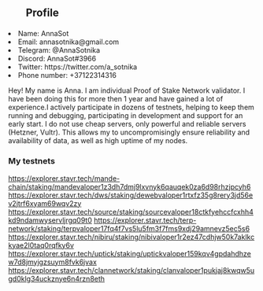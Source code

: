 <h2><ol>Profile</ol></h2>

   <li> Name: AnnaSot </li>
   <li> Email: annasotnika@gmail.com</li>
   <li> Telegram: @AnnaSotnika</li>
   <li> Discord: AnnaSot#3966</li>
   <li> Twitter: https://twitter.com/a_sotnika</li>
   <li> Phone number: +37122314316</li>
    
    
<p>Hey! My name is Anna. I am individual Proof of Stake Network validator. I have been doing this for more then 1 year and have gained a lot of experience.I actively participate in dozens of testnets, helping to keep them running and debugging, participating in development and support for an early start. I do not use cheap servers, only powerful and reliable servers (Hetzner, Vultr). This allows my to uncompromisingly ensure reliability and availability of data, as well as high uptime of my nodes.</p>


<h3>My testnets</h3>

<a>https://explorer.stavr.tech/mande-chain/staking/mandevaloper1z3dh7dmj9lxvnyk6qauqek0za6d98rhzjpcyh6</a>
<a>https://explorer.stavr.tech/dws/staking/dewebvaloper1rtxfz35g8rery3jd56ev2jtrf6xyam69wqv2zy</a>
<a>https://explorer.stavr.tech/source/staking/sourcevaloper18ctkfyehccfcxhh4kd9ndamwyservljrgq09t0</a>
<a>https://explorer.stavr.tech/terp-network/staking/terpvaloper17fq4f7vs5lu5fm3f7fms9xdj29amnevz5ec5s6</a>
<a>https://explorer.stavr.tech/nibiru/staking/nibivaloper1r2ez47cdhjw50k7aklkckyae2l0taq0rqfky6v</a>
<a>https://explorer.stavr.tech/uptick/staking/uptickvaloper159kqv4gpdahdhzew7d8jmyjgzsuym8fvk6jvax</a>
<a>https://explorer.stavr.tech/clannetwork/staking/clanvaloper1pukjaj8kwqw5ugd0klg34uckznye6n4rzn8eth</a>

